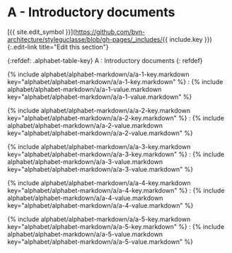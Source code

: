 # A - Introductory documents
[{{ site.edit_symbol }}](https://github.com/bvn-architecture/styleguclasse/blob/gh-pages/_includes/{{ include.key }}){:.edit-link title="Edit this section"}

{:refdef: .alphabet-table-key}
A
: Introductory documents
{: refdef}

{% include alphabet/alphabet-markdown/a/a-1-key.markdown key="alphabet/alphabet-markdown/a/a-1-key.markdown" %}
: {% include alphabet/alphabet-markdown/a/a-1-value.markdown key="alphabet/alphabet-markdown/a/a-1-value.markdown" %}

{% include alphabet/alphabet-markdown/a/a-2-key.markdown key="alphabet/alphabet-markdown/a/a-2-key.markdown" %}
: {% include alphabet/alphabet-markdown/a/a-2-value.markdown key="alphabet/alphabet-markdown/a/a-2-value.markdown" %}

{% include alphabet/alphabet-markdown/a/a-3-key.markdown key="alphabet/alphabet-markdown/a/a-3-key.markdown" %}
: {% include alphabet/alphabet-markdown/a/a-3-value.markdown key="alphabet/alphabet-markdown/a/a-3-value.markdown" %}

{% include alphabet/alphabet-markdown/a/a-4-key.markdown key="alphabet/alphabet-markdown/a/a-4-key.markdown" %}
: {% include alphabet/alphabet-markdown/a/a-4-value.markdown key="alphabet/alphabet-markdown/a/a-4-value.markdown" %}

{% include alphabet/alphabet-markdown/a/a-5-key.markdown key="alphabet/alphabet-markdown/a/a-5-key.markdown" %}
: {% include alphabet/alphabet-markdown/a/a-5-value.markdown key="alphabet/alphabet-markdown/a/a-5-value.markdown" %}
